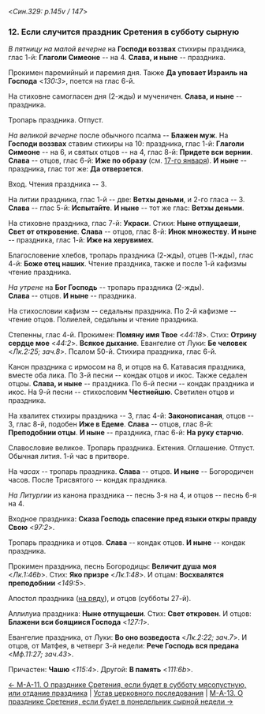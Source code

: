
<*Син.329: p.145v / 147*>

### 12. Если случится праздник Сретения в субботу сырную

*В пятницу на малой вечерне* на **Господи воззвах** стихиры праздника, 
глас 1-й: **Глаголи Симеоне** -- на 4. 
**Слава, и ныне** -- праздника. 

Прокимен паремийный и паремия дня. 
Также **Да уповает Израиль на Господа** <*130:3*>, поется на глас 6-й.

На стиховне самогласен дня (2-жды) и мученичен. 
**Слава, и ныне** -- праздника. 

Тропарь праздника. Отпуст.

*На великой вечерне* после обычного псалма -- **Блажен муж**. 
На **Господи воззвах** ставим стихиры на 10: 
праздника, глас 1-й: **Глаголи Симеоне** -- на 6, 
и святых отцов -- на 4, глас 8-й: **Придете вси вернии**.  
**Слава** -- отцов, глас 6-й: **Иже по образу** (см. [17-го января](../../../01_january/01_17_SAB.ru.md)).
**И ныне** -- праздника, глас тот же: **Да отверзется**.

Вход. Чтения праздника -- 3. 

На литии праздника, глас 1-й -- две: **Ветхы деньми**, и 2-го гласа -- 3. 
**Слава** -- глас 5-й: **Испытайте**. 
**И ныне** -- тот же глас: **Ветхы деньми**. 

На стиховне праздника, глас 7-й: **Украси**. 
Стихи: **Ныне отпущаеши**, **Свет от откровение**.
**Слава** -- отцов, глас 8-й: **Инок множеству**.
**И ныне** -- праздника, глас 1-й: **Иже на херувимех**.

Благословение хлебов, тропарь праздника (2-жды), отцев (1-жды), 
глас 4-й: **Боже отец наших**.
Чтение праздника, также и после 1-й кафизмы чтение праздника. 

*На утрене* на **Бог Господь** -- тропарь праздника (2-жды).  
**Слава** -- отцов. **И ныне** -- праздника.

На стихословии кафизм -- седальны праздника. 
По 2-й кафизме -- чтение отцов.
Полиелей, седальны и чтение праздника.  

Степенны, глас 4-й. 
Прокимен: **Помяну имя Твое** <*44:18*>. 
Стих: **Отрину сердце мое** <*44:2*>.
**Всякое дыхание**. 
Евангелие от Луки: **Бе человек** <*Лк.2:25; зач.8*>. 
Псалом 50-й. Стихира праздника, глас 6-й. 

Канон праздника с ирмосом на 8, и отцов на 6. 
Катавасия праздника, вместе оба лика.
По 3-й песни -- кондак отцов и икос. Также седален отцоы. 
**Слава, и ныне** -- праздника. 
По 6-й песни -- кондак праздника и икос.
На 9-й песни -- стихословим **Честнейшю**.
Светилен отцов и праздника.

На хвалитех стихиры праздника -- 3, глас 4-й: **Законописаная**, 
отцов -- 3, глас 8-й, подобен **Иже в Едеме**. 
**Слава** -- отцов, глас 8-й: **Преподобнии отцы**. 
**И ныне** -- праздника, глас 6-й: **На руку старчю**. 

Славословие великое.
Тропарь праздника. Ектения. 
Оглашение. Отпуст.  
Обычная лития. 1-й час в притворе.

На *часах* -- тропарь праздника. **Слава** -- отцов. **И ныне** -- Богородичен часов. 
После Трисвятого -- кондак праздника. 

*На Литургии* из канона праздника -- песнь 3-я на 4, и отцов -- песнь 6-я на 4.

Входное праздника: **Сказа Господь спасение пред языки откры правду Свою** <*97:2*>.

Тропарь праздника и отцов. **Слава** -- кондак отцов. 
**И ныне** -- кондак праздника. 

Прокимен праздника, песнь Богородицы: **Величит душа моя** <*Лк.1:46b*>. 
Стих: **Яко призре** <*Лк.1:48*>. 
И отцам: **Восхвалятся преподобнии** <*149:5*>.

Апостол праздника ([на ряду](../../../02_february/02_02_SAB.ru.md)), 
и отцов (субботы 27-й).

Аллилуиа праздника: **Ныне отпущаеши**. 
Стих: **Свет откровен**. 
И отцов: **Блажени вси боящиися Господа** <*127:1*>. 

Евангелие праздника, от Луки: **Во оно возведоста** <*Лк.2:22; зач.7*>. 
И отцов, от Матфея, в четверг 3-й недели: **Рече Господь вся предана** <*Мф.11:27; зач.43*>. 

Причастен: **Чашю** <*115:4*>. 
Другой: **В память** <*111:6b*>. 

[← М-A-11. О празднике Сретения, если будет в субботу мясопустную, или отдание праздника](m_329_011.md)
| [Устав церковного последования](README.md)
| [М-A-13. О празднике Сретения, если будет в понедельник сырной недели →](m_329_013.md)

